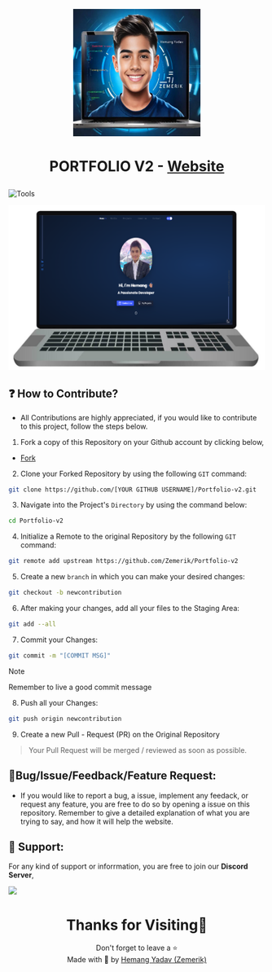 
<p align = "center">

<img src = "public/assets/icon.png" style = "height:250px;width:250px">

</p>

<h1 align = "center">

PORTFOLIO V2 - [Website](https://zemerik.vercel.app)

</h1>

![Tools](https://skillicons.dev/icons?i=javascript,css,html,react,nodejs,tailwind,vscode,vercel,github&perline=25)



<p align = "center">
  <img src = "public/github/screenshot_laptop.png" alt = "Laptop Screenshot" />
</p>

## ❓ How to Contribute?

- All Contributions are highly appreciated, if you would like to contribute to this project, follow the steps below. 

1. Fork a copy of this Repository on your Github account by clicking below,

- [Fork](https://github.com/Zemerik/Portfolio-v2/fork)

2. Clone your Forked Repository by using the following `GIT` command:

```bash
git clone https://github.com/[YOUR GITHUB USERNAME]/Portfolio-v2.git
```

3. Navigate into the Project's `Directory` by using the command below:

```bash
cd Portfolio-v2
```

4. Initialize a Remote to the original Repository by the following `GIT` command:

```bash
git remote add upstream https://github.com/Zemerik/Portfolio-v2
```

5. Create a new `branch` in which you can make your desired changes:

```bash
git checkout -b newcontribution
```

6. After making your changes, add all your files to the Staging Area:

```bash
git add --all
```

7. Commit your Changes:

```bash
git commit -m "[COMMIT MSG]"
```

> [!Note]
> Remember to live a good commit message

8. Push all your Changes:

```bash
git push origin newcontribution
```

9. Create a new Pull - Request (PR) on the Original Repository

> Your Pull Request will be merged / reviewed as soon as possible. 

## 🐞Bug/Issue/Feedback/Feature Request:

- If you would like to report a bug, a issue, implement any feedack, or request any feature, you are free to do so by opening a issue on this repository. Remember to give a detailed explanation of what you are trying to say, and how it will help the website. 

## 💁 Support:

For any kind of support or inforrmation, you are free to join our **Discord Server**,

<a href = "https://discord.gg/UF9KsmuGbr">
  <img src = "https://invidget.switchblade.xyz/UF9KsmuGbr">
</a>

<h1 align = "center">
  Thanks for Visiting🙏
</h1>

<p align = "center">
  Don't forget to leave a ⭐
  <br>
  Made with 💖 by <a href = "https://github.com/Zemerik">Hemang Yadav (Zemerik)</a>
</p>
